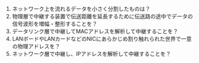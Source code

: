 1. ネットワーク上を流れるデータを小さく分割したものは？
2. 物理層で中継する装置で伝送距離を延長するために伝送路の途中でデータの信号波形を増幅・整形することを？
3. データリンク層で中継してMACアドレスを解析して中継することを？
4. LANボードやLANカードなどのNICにあらかじめ割り触れられた世界で一意の物理アドレスを？
5. ネットワーク層で中継し、IPアドレスを解析して中継することを？
